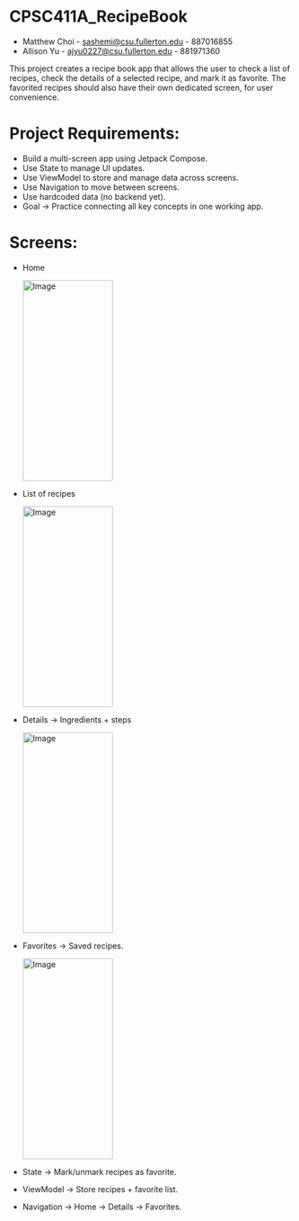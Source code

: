 # CPSC411A_RecipeBook
* Matthew Choi - sashemi@csu.fullerton.edu - 887016855
* Allison Yu - ajyu0227@csu.fullerton.edu - 881971360

This project creates a recipe book app that allows the user to check a list of recipes,
check the details of a selected recipe, and mark it as favorite. The favorited recipes
should also have their own dedicated screen, for user convenience.

# Project Requirements:
* Build a multi-screen app using Jetpack Compose.
* Use State to manage UI updates.
* Use ViewModel to store and manage data across screens.
* Use Navigation to move between screens.
* Use hardcoded data (no backend yet).
* Goal → Practice connecting all key concepts in one working app.

# Screens:
* Home
  
  <img width="160" height="357" alt="Image" src="https://github.com/user-attachments/assets/78541b77-73cf-499f-ad88-0b2ccc26844f" />
* List of recipes
  
  <img width="160" height="357" alt="Image" src="https://github.com/user-attachments/assets/1a1106df-d010-464e-b876-401877c47705" />
* Details → Ingredients + steps
  
  <img width="160" height="357" alt="Image" src="https://github.com/user-attachments/assets/16e2c1a0-ed17-486a-9d64-aa4182628c88" />
* Favorites → Saved recipes.
  
  <img width="160" height="357" alt="Image" src="https://github.com/user-attachments/assets/67e9f07c-1906-41ee-ad6a-1ac4645445b9" />


* State → Mark/unmark recipes as favorite.
* ViewModel → Store recipes + favorite list.
* Navigation → Home → Details → Favorites.
